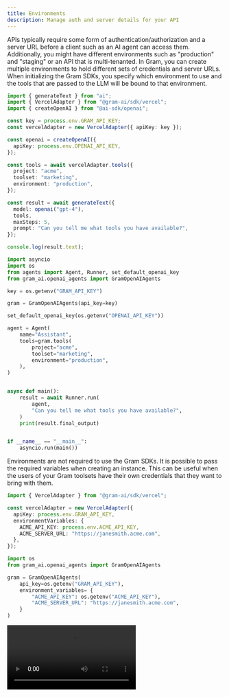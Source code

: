 ```yaml
---
title: Environments
description: Manage auth and server details for your API
---
```


APIs typically require some form of authentication/authorization and a server URL before a client such as an AI agent can access them. Additionally, you might have different environments such as "production" and "staging" or an API that is multi-tenanted. In Gram, you can create multiple environments to hold different sets of credentials and server URLs. When initializing the Gram SDKs, you specify which environment to use and the tools that are passed to the LLM will be bound to that environment.

```ts title="vercel-example.ts" {15}
import { generateText } from "ai";
import { VercelAdapter } from "@gram-ai/sdk/vercel";
import { createOpenAI } from "@ai-sdk/openai";

const key = process.env.GRAM_API_KEY;
const vercelAdapter = new VercelAdapter({ apiKey: key });

const openai = createOpenAI({
  apiKey: process.env.OPENAI_API_KEY,
});

const tools = await vercelAdapter.tools({
  project: "acme",
  toolset: "marketing",
  environment: "production",
});

const result = await generateText({
  model: openai("gpt-4"),
  tools,
  maxSteps: 5,
  prompt: "Can you tell me what tools you have available?",
});

console.log(result.text);
```

```py title="openai-agents-example.py" {17}
import asyncio
import os
from agents import Agent, Runner, set_default_openai_key
from gram_ai.openai_agents import GramOpenAIAgents

key = os.getenv("GRAM_API_KEY")

gram = GramOpenAIAgents(api_key=key)

set_default_openai_key(os.getenv("OPENAI_API_KEY"))

agent = Agent(
    name="Assistant",
    tools=gram.tools(
        project="acme",
        toolset="marketing",
        environment="production",
    ),
)


async def main():
    result = await Runner.run(
        agent,
        "Can you tell me what tools you have available?",
    )
    print(result.final_output)


if __name__ == "__main__":
    asyncio.run(main())
```

Environments are not required to use the Gram SDKs. It is possible to pass the required variables when creating an instance. This can be useful when the users of your Gram toolsets have their own credentials that they want to bring with them.

```ts title="byo-env-vars.ts" {5-8}
import { VercelAdapter } from "@gram-ai/sdk/vercel";

const vercelAdapter = new VercelAdapter({
  apiKey: process.env.GRAM_API_KEY,
  environmentVariables: {
    ACME_API_KEY: process.env.ACME_API_KEY,
    ACME_SERVER_URL: "https://janesmith.acme.com",
  },
});
```

```py title="byo-env-vars.py" {6-9}
import os
from gram_ai.openai_agents import GramOpenAIAgents

gram = GramOpenAIAgents(
    api_key=os.getenv("GRAM_API_KEY"),
    environment_variables= {
        "ACME_API_KEY": os.getenv("ACME_API_KEY"),
        "ACME_SERVER_URL": "https://janesmith.acme.com",
    }
)
```

<div class="flex justify-center">
  <video controls>
    <source src="/videos/environments.mp4" type="video/mp4">
    Your browser does not support the video tag.
  </video>
</div>
